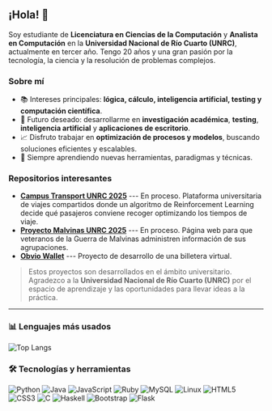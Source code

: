 ## ¡Hola! 👋

Soy estudiante de **Licenciatura en Ciencias de la Computación** y
**Analista en Computación** en la **Universidad Nacional de Río Cuarto
(UNRC)**, actualmente en tercer año. Tengo 20 años y una gran pasión por
la tecnología, la ciencia y la resolución de problemas complejos.

### Sobre mí

-   📚 Intereses principales: **lógica, cálculo, inteligencia
    artificial, testing y computación científica**.
-   🧠 Futuro deseado: desarrollarme en **investigación académica**,
    **testing**, **inteligencia artificial** y **aplicaciones de
    escritorio**.
-   📈 Disfruto trabajar en **optimización de procesos y modelos**,
    buscando soluciones eficientes y escalables.
-   🌱 Siempre aprendiendo nuevas herramientas, paradigmas y técnicas.

### Repositorios interesantes

-   [**Campus Transport UNRC
    2025**](https://github.com/Uni-Mov/rl-campus-transport) --- En
    proceso. Plataforma universitaria de viajes compartidos donde un
    algoritmo de Reinforcement Learning decide qué pasajeros conviene
    recoger optimizando los tiempos de viaje.
-   [**Proyecto Malvinas UNRC
    2025**](https://github.com/AlieniAgustin/proyecto-malvinas-unrc-2025)
    --- En proceso. Página web para que veteranos de la Guerra de
    Malvinas administren información de sus agrupaciones.
-   [**Obvio Wallet**](https://github.com/AlieniAgustin/obvio-wallet)
    --- Proyecto de desarrollo de una billetera virtual.

> Estos proyectos son desarrollados en el ámbito universitario.\
> Agradezco a la **Universidad Nacional de Río Cuarto (UNRC)** por el
> espacio de aprendizaje y las oportunidades para llevar ideas a la
> práctica.

------------------------------------------------------------------------

### 📊 Lenguajes más usados

![Top
Langs](https://github-readme-stats.vercel.app/api/top-langs/?username=AlieniAgustin&layout=compact&theme=radical)

### 🛠 Tecnologías y herramientas

![Python](https://img.shields.io/badge/Python-3776AB?style=for-the-badge&logo=python&logoColor=white)
![Java](https://img.shields.io/badge/Java-ED8B00?style=for-the-badge&logo=java&logoColor=white)
![JavaScript](https://img.shields.io/badge/JavaScript-F7DF1E?style=for-the-badge&logo=javascript&logoColor=black)
![Ruby](https://img.shields.io/badge/Ruby-CC342D?style=for-the-badge&logo=ruby&logoColor=white)
![MySQL](https://img.shields.io/badge/MySQL-005C84?style=for-the-badge&logo=mysql&logoColor=white)
![Linux](https://img.shields.io/badge/Linux-FCC624?style=for-the-badge&logo=linux&logoColor=black)
![HTML5](https://img.shields.io/badge/HTML5-E34F26?style=for-the-badge&logo=html5&logoColor=white)
![CSS3](https://img.shields.io/badge/CSS3-1572B6?style=for-the-badge&logo=css3&logoColor=white)
![C](https://img.shields.io/badge/C-00599C?style=for-the-badge&logo=c&logoColor=white)
![Haskell](https://img.shields.io/badge/Haskell-5D4F85?style=for-the-badge&logo=haskell&logoColor=white)
![Bootstrap](https://img.shields.io/badge/Bootstrap-563D7C?style=for-the-badge&logo=bootstrap&logoColor=white)
![Flask](https://img.shields.io/badge/Flask-000000?style=for-the-badge&logo=flask&logoColor=white)
